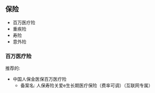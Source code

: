 ## 保险

- 百万医疗险
- 重疾险
- 寿险
- 意外险


### 百万医疗险

推荐的:

- 中国人保金医保百万医疗险
  - 备案名: 人保寿险关爱e生长期医疗保险（费率可调）（互联网专属）